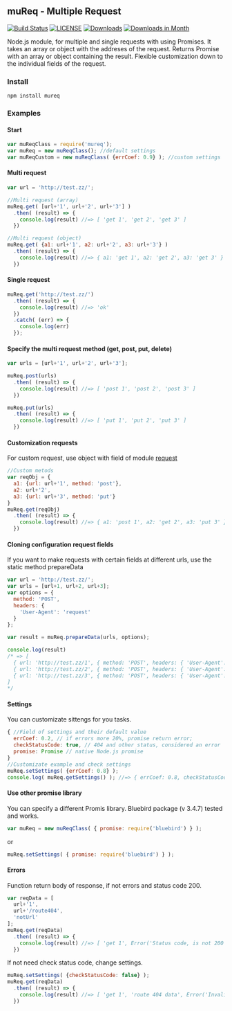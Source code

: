 ## muReq - Multiple Request  
[![Build Status](https://travis-ci.org/DarkScorpion/muReq.svg?branch=m)](https://travis-ci.org/DarkScorpion/muReq)
[![LICENSE](https://img.shields.io/badge/license-MIT-blue.svg)](https://travis-ci.org/DarkScorpion/muReq)
[![Downloads](https://img.shields.io/npm/dt/mureq.svg)](https://travis-ci.org/DarkScorpion/muReq)
[![Downloads in Month](https://img.shields.io/npm/dm/mureq.svg)](https://travis-ci.org/DarkScorpion/muReq)


Node.js module, for multiple and single requests with using Promises. It takes an array or object with the addreses of the request. Returns Promise with an array or object containing the result. Flexible customization down to the individual fields of the request.  

### Install
```
npm install mureq
```

### Examples
#### Start
```js
var muReqClass = require('mureq');
var muReq = new muReqClass(); //default settings
var muReqCustom = new muReqClass( {errCoef: 0.9} ); //custom settings
```

#### Multi request
```js
var url = 'http://test.zz/';

//Multi request (array)
muReq.get( [url+'1', url+'2', url+'3'] )
  .then( (result) => {
    console.log(result) //=> [ 'get 1', 'get 2', 'get 3' ]
  })

//Multi request (object)
muReq.get( {a1: url+'1', a2: url+'2', a3: url+'3'} )
  .then( (result) => {
    console.log(result) //=> { a1: 'get 1', a2: 'get 2', a3: 'get 3' }
  })
```

#### Single request
```js
muReq.get('http://test.zz/')
  .then( (result) => {
    console.log(result) //=> 'ok'
  })
  .catch( (err) => {
    console.log(err)
  });
```

#### Specify the multi request method (get, post, put, delete)
```js
var urls = [url+'1', url+'2', url+'3'];

muReq.post(urls)
  .then( (result) => {
    console.log(result) //=> [ 'post 1', 'post 2', 'post 3' ]
  })

muReq.put(urls)
  .then( (result) => {
    console.log(result) //=> [ 'put 1', 'put 2', 'put 3' ]
  })
```

#### Customization requests
For custom request, use object with field of module [request](https://www.npmjs.com/package/request)
```js
//Custom metods
var reqObj = {
  a1: {url: url+'1', method: 'post'},
  a2: url+'2',
  a3: {url: url+'3', method: 'put'}
}
muReq.get(reqObj)
  .then( (result) => {
    console.log(result) //=> { a1: 'post 1', a2: 'get 2', a3: 'put 3' }
  })
```

#### Cloning configuration request fields
If you want to make requests with certain fields at different urls, use the static method prepareData
```js
var url = 'http://test.zz/';
var urls = [url+1, url+2, url+3];
var options = {
  method: 'POST',
  headers: {
    'User-Agent': 'request'
  }
};

var result = muReq.prepareData(urls, options);

console.log(result) 
/* => [
  { url: 'http://test.zz/1', { method: 'POST', headers: { 'User-Agent': 'request' } } },
  { url: 'http://test.zz/2', { method: 'POST', headers: { 'User-Agent': 'request' } } },
  { url: 'http://test.zz/3', { method: 'POST', headers: { 'User-Agent': 'request' } } }
]
*/
```

#### Settings
You can customizate sittengs for you tasks.
```js
{ //Field of settings and their default value
  errCoef: 0.2, // if errors more 20%, promise return error;
  checkStatusCode: true, // 404 and other status, considered an error
  promise: Promise // native Node.js promise
}
//Customizate example and check settings
muReq.setSettings( {errCoef: 0.8} );
console.log( muReq.getSettings() ); //=> { errCoef: 0.8, checkStatusCode: true }
```

#### Use other promise library
You can specify a different Promis library. Bluebird package (v 3.4.7) tested and works.
```js
var muReq = new muReqClass( { promise: require('bluebird') } );
```
or
```js
muReq.setSettings( { promise: require('bluebird') } );
```

#### Errors
Function return body of response, if not errors and status code 200. 
```js
var reqData = [
  url+'1',
  url+'/route404',
  'notUrl'
];
muReq.get(reqData)
  .then( (result) => {
    console.log(result) //=> [ 'get 1', Error('Status code, is not 200'), Error('Invalid URI "notUrl"') ]
  })
```
If not need check status code, change settings.
```js
muReq.setSettings( {checkStatusCode: false} );
muReq.get(reqData)
  .then( (result) => {
    console.log(result) //=> [ 'get 1', 'route 404 data', Error('Invalid URI "notUrl"') ]
  })

```

